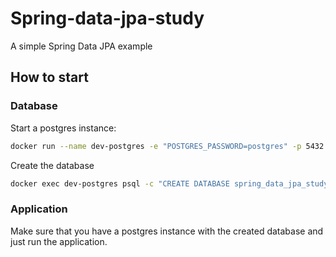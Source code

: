 # Spring-data-jpa-study

A simple Spring Data JPA example

## How to start

### Database

Start a postgres instance:

```bash
docker run --name dev-postgres -e "POSTGRES_PASSWORD=postgres" -p 5432:5432 -dt postgres
```

Create the database
```bash
docker exec dev-postgres psql -c "CREATE DATABASE spring_data_jpa_study" -U postgres
```

### Application

Make sure that you have a postgres instance with the created database and just run the application. 
